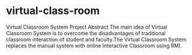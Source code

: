 # virtual-class-room
Virtual Classroom System Project Abstract The main idea of Virtual Classroom System is to overcome the disadvantages of traditional classroom interaction of student and faculty.The Virtual Classroom System replaces the manual system with online Interactive Classroom using RMI.
